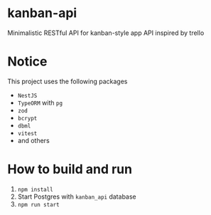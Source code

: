 # kanban-api

Minimalistic RESTful API for kanban-style app API inspired by trello

# Notice

This project uses the following packages

- `NestJS`
- `TypeORM` with `pg`
- `zod`
- `bcrypt`
- `dbml`
- `vitest`
- and others

# How to build and run

1. `npm install`
2. Start Postgres with `kanban_api` database
3. `npm run start`
